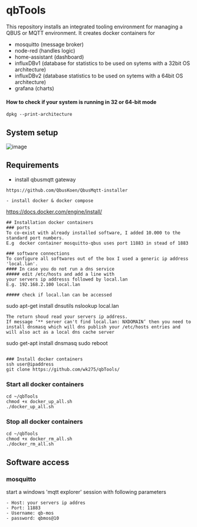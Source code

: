 # qbTools
This repository installs an integrated tooling environment for managing a QBUS or MQTT environment.
It creates docker containers for
- mosquitto (message broker)
- node-red (handles logic)
- home-assistant (dashboard)
- influxDBv1 (database for statistics to be used on sytems with a 32bit OS architecture)
- influxDBv2 (database statistics to be used on sytems with a 64bit OS architecture)
- grafana (charts)
#### How to check if your system is running in 32 or 64-bit mode

```
dpkg --print-architecture
```

## System setup
![image](https://user-images.githubusercontent.com/55239601/211035633-5a07d739-ddfc-4ff8-983e-b8393c389e99.png)


## Requirements
- install qbusmqtt gateway
 ``` 
https://github.com/QbusKoen/QbusMqtt-installer

- install docker & docker compose
```
https://docs.docker.com/engine/install/
```
## Installation docker containers
### ports
To co-exist with already installed software, I added 10.000 to the standard port numbers.
E.g  docker container mosquitto-qbus uses port 11883 in stead of 1883

### software connections
To configure all softwares out of the box I used a generic ip address 'local.lan'.
#### In case you do not run a dns service
##### edit /etc/hosts and add a line with
your servers ip addresss followed by local.lan
E.g. 192.168.2.100 local.lan

##### check if local.lan can be accessed
```
sudo apt-get install dnsutils
nslookup local.lan
```
The return shoud read your servers ip address.
If message ‘** server can't find local.lan: NXDOMAIN’ then you need to install dnsmasq which will dns publish your /etc/hosts entries and will also act as a local dns cache server
```
sudo get-apt install dnsmasq
sudo reboot
```

### Install docker containers
ssh user@ipaddress
git clone https://github.com/wk275/qbTools/
```

### Start all docker containers
```
cd ~/qbTools
chmod +x docker_up_all.sh
./docker_up_all.sh
```
### Stop all docker containers
```
cd ~/qbTools
chmod +x docker_rm_all.sh
./docker_rm_all.sh
```

## Software access
### mosquitto
start a windows 'mqtt explorer' session with following parameters
```
- Host: your servers ip addres
- Port: 11883
- Username: qb-mos
- password: qbmos@10
```


